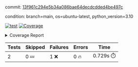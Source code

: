 commit: [13f961c294e5b34a086bae64decdcdded4be497c](https://github.com/rcmdnk/inherit-docstring/tree/13f961c294e5b34a086bae64decdcdded4be497c)

condition: branch=main, os=ubuntu-latest, python_version=3.10

[![test](https://github.com/rcmdnk/inherit-docstring/actions/workflows/test.yml/badge.svg)](https://github.com/rcmdnk/inherit-docstring/actions/runs/6681762737)
<a href="https://github.com/rcmdnk/inherit-docstring/blob/13f961c294e5b34a086bae64decdcdded4be497c/README.md"><img alt="Coverage" src="https://img.shields.io/badge/Coverage-100%25-brightgreen.svg" /></a><details><summary>Coverage Report </summary><table><tr><th>File</th><th>Stmts</th><th>Miss</th><th>Cover</th></tr><tbody><tr><td><b>TOTAL</b></td><td><b>4</b></td><td><b>0</b></td><td><b>100%</b></td></tr></tbody></table></details>

| Tests | Skipped | Failures | Errors | Time |
| ----- | ------- | -------- | -------- | ------------------ |
| 2 | 0 :zzz: | 1 :x: | 0 :fire: | 0.729s :stopwatch: |

